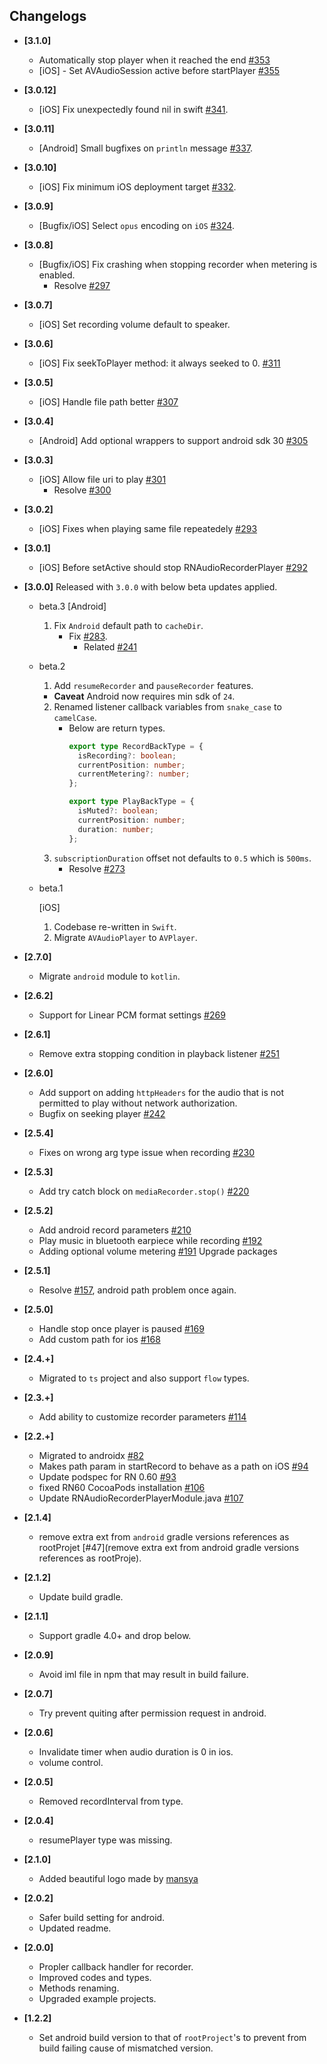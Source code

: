 ## Changelogs
- **[3.1.0]**
  - Automatically stop player when it reached the end [#353](https://github.com/hyochan/react-native-audio-recorder-player/pull/353)
  - [iOS] - Set AVAudioSession active before startPlayer [#355](https://github.com/hyochan/react-native-audio-recorder-player/pull/355)

- **[3.0.12]**
  - [iOS] Fix unexpectedly found nil in swift [#341](https://github.com/hyochan/react-native-audio-recorder-player/pull/341).

- **[3.0.11]**
  - [Android] Small bugfixes on `println` message [#337](https://github.com/hyochan/react-native-audio-recorder-player/pull/337).


- **[3.0.10]**
  - [iOS] Fix minimum iOS deployment target [#332](https://github.com/hyochan/react-native-audio-recorder-player/pull/332).

- **[3.0.9]**
  - [Bugfix/iOS] Select `opus` encoding on `iOS` [#324](https://github.com/hyochan/react-native-audio-recorder-player/pull/324).

- **[3.0.8]**
  - [Bugfix/iOS] Fix crashing when stopping recorder when metering is enabled.
     - Resolve [#297](https://github.com/hyochan/react-native-audio-recorder-player/issues/297)

- **[3.0.7]**
  - [iOS] Set recording volume default to speaker.

- **[3.0.6]**
  - [iOS] Fix seekToPlayer method: it always seeked to 0. [#311](https://github.com/hyochan/react-native-audio-recorder-player/pull/311)

- **[3.0.5]**
  - [iOS] Handle file path better [#307](https://github.com/hyochan/react-native-audio-recorder-player/pull/307)

- **[3.0.4]**
  - [Android] Add optional wrappers to support android sdk 30 [#305](https://github.com/hyochan/react-native-audio-recorder-player/pull/305)

- **[3.0.3]**
  - [iOS] Allow file uri to play [#301](https://github.com/hyochan/react-native-audio-recorder-player/pull/301)
     * Resolve [#300](https://github.com/hyochan/react-native-audio-recorder-player/issue/300)

- **[3.0.2]**
  - [iOS] Fixes when playing same file repeatedely [#293](https://github.com/hyochan/react-native-audio-recorder-player/pull/293)

- **[3.0.1]**
  - [iOS] Before setActive should stop RNAudioRecorderPlayer [#292](https://github.com/hyochan/react-native-audio-recorder-player/commit/d761de160be2b7241a2d511d02b69abecd1ca1d7)

- **[3.0.0]**
  Released with `3.0.0` with below beta updates applied.

  - beta.3
    [Android]
    1. Fix `Android` default path to `cacheDir`.
       * Fix [#283](https://github.com/hyochan/react-native-audio-recorder-player/issues/283).
         - Related [#241](https://github.com/hyochan/react-native-audio-recorder-player/issues/283)
 
  - beta.2
    1. Add `resumeRecorder` and `pauseRecorder` features.
      - **Caveat**
        Android now requires min sdk of `24`.
    2. Renamed listener callback variables from `snake_case` to `camelCase`.
       * Below are return types.
         ```ts
         export type RecordBackType = {
           isRecording?: boolean;
           currentPosition: number;
           currentMetering?: number;
         };

         export type PlayBackType = {
           isMuted?: boolean;
           currentPosition: number;
           duration: number;
         };
         ```
    3. `subscriptionDuration` offset not defaults to `0.5` which is `500ms`.
       * Resolve [#273](https://github.com/hyochan/react-native-audio-recorder-player/issues/273)
       
  - beta.1

    [iOS]
    1. Codebase re-written in `Swift`.
    2. Migrate `AVAudioPlayer` to `AVPlayer`.

- **[2.7.0]**
  - Migrate `android` module to `kotlin`.
- **[2.6.2]**
  - Support for Linear PCM format settings [#269](https://github.com/dooboolab/react-native-audio-recorder-player/pull/269)
- **[2.6.1]**
  - Remove extra stopping condition in playback listener [#251](https://github.com/dooboolab/react-native-audio-recorder-player/pull/251)
- **[2.6.0]**
  - Add support on adding `httpHeaders` for the audio that is not permitted to play without network authorization.
  - Bugfix on seeking player [#242](https://github.com/dooboolab/react-native-audio-recorder-player/pull/242)
- **[2.5.4]**
  - Fixes on wrong arg type issue when recording [#230](https://github.com/dooboolab/react-native-audio-recorder-player/issues/230)
- **[2.5.3]**
  - Add try catch block on `mediaRecorder.stop()` [#220](https://github.com/dooboolab/react-native-audio-recorder-player/pull/220)
- **[2.5.2]**
  - Add android record parameters [#210](dooboolab/react-native-audio-recorder-player/issues/210)
  - Play music in bluetooth earpiece while recording [#192](dooboolab/react-native-audio-recorder-player/issues/192)
  - Adding optional volume metering [#191](dooboolab/react-native-audio-recorder-player/issues/191)
   Upgrade packages
- **[2.5.1]**
  - Resolve [#157](https://github.com/dooboolab/react-native-audio-recorder-player/issues/157), android path problem once again.
- **[2.5.0]**
  - Handle stop once player is paused [#169](https://github.com/dooboolab/react-native-audio-recorder-player/pull/169)
  - Add custom path for ios [#168](https://github.com/dooboolab/react-native-audio-recorder-player/pull/168)
- **[2.4.+]**
  - Migrated to `ts` project and also support `flow` types.
- **[2.3.+]**
  - Add ability to customize recorder parameters [#114](https://github.com/dooboolab/react-native-audio-recorder-player/pull/114)
- **[2.2.+]**
  - Migrated to androidx [#82](https://github.com/dooboolab/react-native-audio-recorder-player/pull/82)
  - Makes path param in startRecord to behave as a path on iOS [#94](https://github.com/dooboolab/react-native-audio-recorder-player/pull/94)
  - Update podspec for RN 0.60 [#93](https://github.com/dooboolab/react-native-audio-recorder-player/pull/93)
  - fixed RN60 CocoaPods installation [#106](https://github.com/dooboolab/react-native-audio-recorder-player/pull/106)
  - Update RNAudioRecorderPlayerModule.java [#107](https://github.com/dooboolab/react-native-audio-recorder-player/pull/107)
- **[2.1.4]**
  - remove extra ext from `android` gradle versions references as rootProjet [#47](remove extra ext from android gradle versions references as rootProje).
- **[2.1.2]**
  - Update build gradle.
- **[2.1.1]**
  - Support gradle 4.0+ and drop below.
- **[2.0.9]**
  - Avoid iml file in npm that may result in build failure.
- **[2.0.7]**
  - Try prevent quiting after permission request in android.
- **[2.0.6]**
  - Invalidate timer when audio duration is 0 in ios.
  - volume control.
- **[2.0.5]**
  - Removed recordInterval from type.
- **[2.0.4]**
  - resumePlayer type was missing.
- **[2.1.0]**
  - Added beautiful logo made by [mansya](mansya)
- **[2.0.2]**
  - Safer build setting for android.
  - Updated readme.
- **[2.0.0]**
  - Propler callback handler for recorder.
  - Improved codes and types.
  - Methods renaming.
  - Upgraded example projects.
- **[1.2.2]**
  - Set android build version to that of `rootProject`'s to prevent from build failing cause of mismatched version.
